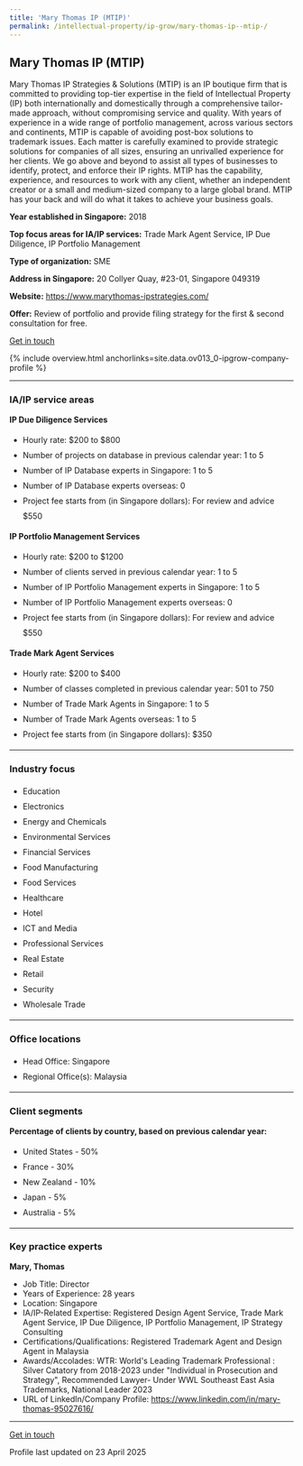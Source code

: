 ```yaml
---
title: 'Mary Thomas IP (MTIP)'
permalink: /intellectual-property/ip-grow/mary-thomas-ip--mtip-/
---
```


## Mary Thomas IP (MTIP)

Mary Thomas IP Strategies & Solutions (MTIP) is an IP boutique firm that is committed to providing top-tier expertise in the field of Intellectual Property (IP) both internationally and domestically through a comprehensive tailor-made approach, without compromising service and quality.
With years of experience in a wide range of portfolio management, across various sectors and continents, MTIP is capable of avoiding post-box solutions to trademark issues. Each matter is carefully examined to provide strategic solutions for companies of all sizes, ensuring an unrivalled experience for her clients. 
We go above and beyond to assist all types of businesses to identify, protect, and enforce their IP rights. MTIP has the capability, experience, and resources to work with any client, whether an independent creator or a small and medium-sized company to a large global brand. MTIP has your back and will do what it takes to achieve your business goals.

<b>Year established in Singapore:</b> 2018

<b>Top focus areas for IA/IP services:</b> Trade Mark Agent Service, IP Due Diligence, IP Portfolio Management

<b>Type of organization:</b> SME

<b>Address in Singapore:</b> 20 Collyer Quay, #23-01, Singapore 049319

<b>Website:</b> <a href='https://www.marythomas-ipstrategies.com/'>https://www.marythomas-ipstrategies.com/</a>

<b>Offer:</b> Review of portfolio and provide filing strategy for the first & second consultation for free.

<a class='btn' href='https://form.gov.sg/67d7df2b63212d415ef45637' target='_blank' rel='noopener'>Get in touch</a>

{% include overview.html anchorlinks=site.data.ov013_0-ipgrow-company-profile %}

---
<a name='ip-related-service-areas'></a>
### IA/IP service areas

**IP Due Diligence Services**

<ul>
<li style='line-height: 27px; margin: 0px 0px !important'>Hourly rate:  $200 to $800</li>
<li style='line-height: 27px; margin: 0px 0px !important'>Number of projects on database in previous calendar year: 1 to 5</li>
<li style='line-height: 27px; margin: 0px 0px !important'>Number of IP Database experts in Singapore: 1 to 5</li>
<li style='line-height: 27px; margin: 0px 0px !important'>Number of IP Database experts overseas: 0</li>
<li style='line-height: 27px; margin: 0px 0px !important'>Project fee starts from (in Singapore dollars):  For review and advice $550</li>
</ul>

**IP Portfolio Management Services**

<ul>
<li style='line-height: 27px; margin: 0px 0px !important'>Hourly rate:  $200 to $1200</li>
<li style='line-height: 27px; margin: 0px 0px !important'>Number of clients served in previous calendar year: 1 to 5</li>
<li style='line-height: 27px; margin: 0px 0px !important'>Number of IP Portfolio Management experts in Singapore: 1 to 5</li>
<li style='line-height: 27px; margin: 0px 0px !important'>Number of IP Portfolio Management experts overseas: 0</li>
<li style='line-height: 27px; margin: 0px 0px !important'>Project fee starts from (in Singapore dollars):  For review and advice $550</li>
</ul>

**Trade Mark Agent Services**

<ul>
<li style='line-height: 27px; margin: 0px 0px !important'>Hourly rate:  $200 to $400</li>
<li style='line-height: 27px; margin: 0px 0px !important'>Number of classes completed in previous calendar year: 501 to 750</li>
<li style='line-height: 27px; margin: 0px 0px !important'>Number of Trade Mark Agents in Singapore: 1 to 5</li>
<li style='line-height: 27px; margin: 0px 0px !important'>Number of Trade Mark Agents overseas: 1 to 5</li>
<li style='line-height: 27px; margin: 0px 0px !important'>Project fee starts from (in Singapore dollars):  $350</li>
</ul>

---
<a name='industry-focus'></a>
### Industry focus

<ul><li style='line-height: 27px; margin: 0px 0px !important'> Education</li><li style='line-height: 27px; margin: 0px 0px !important'>Electronics</li><li style='line-height: 27px; margin: 0px 0px !important'>Energy and Chemicals</li><li style='line-height: 27px; margin: 0px 0px !important'>Environmental Services</li><li style='line-height: 27px; margin: 0px 0px !important'>Financial Services</li><li style='line-height: 27px; margin: 0px 0px !important'>Food Manufacturing</li><li style='line-height: 27px; margin: 0px 0px !important'>Food Services</li><li style='line-height: 27px; margin: 0px 0px !important'>Healthcare</li><li style='line-height: 27px; margin: 0px 0px !important'>Hotel</li><li style='line-height: 27px; margin: 0px 0px !important'>ICT and Media</li><li style='line-height: 27px; margin: 0px 0px !important'>Professional Services</li><li style='line-height: 27px; margin: 0px 0px !important'>Real Estate</li><li style='line-height: 27px; margin: 0px 0px !important'>Retail</li><li style='line-height: 27px; margin: 0px 0px !important'>Security</li><li style='line-height: 27px; margin: 0px 0px !important'>Wholesale Trade</li></ul>

---
<a name='office-locations'></a>
### Office locations

<ul><li style='line-height: 27px; margin: 0px 0px !important'> Head Office: Singapore</li><li style='line-height: 27px; margin: 0px 0px !important'>Regional Office(s): Malaysia</li></ul>

---
<a name='client-segments'></a>
### Client segments

**Percentage of clients by country, based on previous calendar year:**

<ul><li style='line-height: 27px; margin: 0px 0px !important'> United States - 50%</li><li style='line-height: 27px; margin: 0px 0px !important'>France - 30%</li><li style='line-height: 27px; margin: 0px 0px !important'>New Zealand - 10%</li><li style='line-height: 27px; margin: 0px 0px !important'>Japan - 5%</li><li style='line-height: 27px; margin: 0px 0px !important'>Australia - 5%</li></ul>

---
<a name='key-practice-experts'></a>
### Key practice experts

**Mary, Thomas**

- Job Title: Director
- Years of Experience: 28 years
- Location: Singapore
- IA/IP-Related Expertise: Registered Design Agent Service, Trade Mark Agent Service, IP Due Diligence, IP Portfolio Management, IP Strategy Consulting
- Certifications/Qualifications: Registered Trademark Agent and Design Agent in Malaysia
- Awards/Accolades: WTR: World's Leading Trademark Professional : Silver Catatory from 2018-2023 under "Individual in Prosecution and Strategy", Recommended Lawyer- Under WWL Southeast East Asia Trademarks, National Leader 2023
- URL of LinkedIn/Company Profile: <a href="https://www.linkedin.com/in/mary-thomas-95027616/" target="_blank" rel="noopener">https://www.linkedin.com/in/mary-thomas-95027616/</a>

---
<p>
<a class='btn' href='https://form.gov.sg/67d7df2b63212d415ef45637' target='_blank' rel='noopener'>Get in touch</a>
</p>
Profile last updated on 23 April 2025
